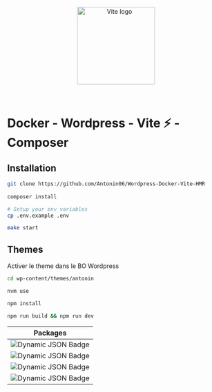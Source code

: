 <p align="center">
  <a href="https://vitejs.dev" target="_blank" rel="noopener noreferrer">
    <img width="180" src="https://vitejs.dev/logo.svg" alt="Vite logo">
  </a>
</p>
<br/>

# Docker - Wordpress - Vite ⚡ - Composer

## Installation

```bash
git clone https://github.com/Antonin06/Wordpress-Docker-Vite-HMR
  
composer install

# Setup your env variables
cp .env.example .env 

make start
```
    


## Themes

Activer le theme dans le BO Wordpress

```bash
cd wp-content/themes/antonin

nvm use

npm install

npm run build && npm run dev
```
| Packages                        |
|-------------------------------------|
| ![Dynamic JSON Badge](https://img.shields.io/badge/dynamic/json?url=https%3A%2F%2Fraw.githubusercontent.com%2FAntonin06%2FWordpress-Docker-Vite-HMR%2Fmain%2Fwp-content%2Fthemes%2Fantonin%2Fpackage.json&query=%24.devDependencies.vite&logo=vite&logoColor=%23646CFF&label=Vite)|
| ![Dynamic JSON Badge](https://img.shields.io/badge/dynamic/json?url=https%3A%2F%2Fraw.githubusercontent.com%2FAntonin06%2FWordpress-Docker-Vite-HMR%2Fmain%2Fwp-content%2Fthemes%2Fantonin%2Fpackage.json&query=%24.devDependencies.sass&logo=sass&logoColor=%23CC6699&label=Sass) |
| ![Dynamic JSON Badge](https://img.shields.io/badge/dynamic/json?url=https%3A%2F%2Fraw.githubusercontent.com%2FAntonin06%2FWordpress-Docker-Vite-HMR%2Fmain%2Fwp-content%2Fthemes%2Fantonin%2Fpackage.json&query=%24.devDependencies.chokidar&label=Chokidar) |
| ![Dynamic JSON Badge](https://img.shields.io/badge/dynamic/json?url=https%3A%2F%2Fraw.githubusercontent.com%2FAntonin06%2FWordpress-Docker-Vite-HMR%2Fmain%2Fwp-content%2Fthemes%2Fantonin%2Fpackage.json&query=%24.devDependencies.picocolors&label=Picocolors) |

